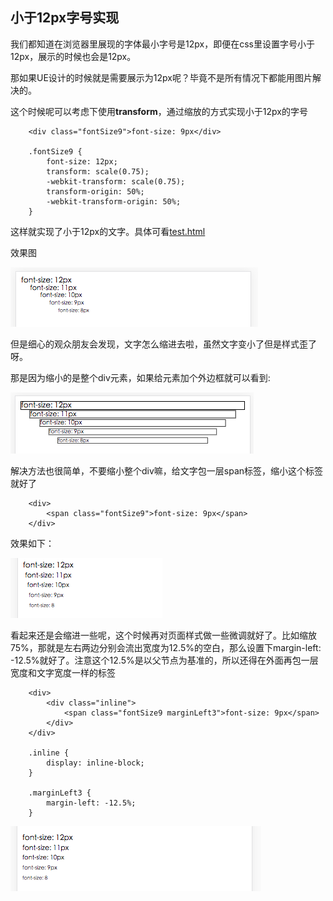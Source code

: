 ## 小于12px字号实现

我们都知道在浏览器里展现的字体最小字号是12px，即便在css里设置字号小于12px，展示的时候也会是12px。

那如果UE设计的时候就是需要展示为12px呢？毕竟不是所有情况下都能用图片解决的。

这个时候呢可以考虑下使用**transform**，通过缩放的方式实现小于12px的字号


```
    <div class="fontSize9">font-size: 9px</div>

    .fontSize9 {
        font-size: 12px;
        transform: scale(0.75);
        -webkit-transform: scale(0.75);
        transform-origin: 50%;
        -webkit-transform-origin: 50%;
    }
```

这样就实现了小于12px的文字。具体可看[test.html]()

效果图

![image](https://github.com/yukiyuki1900/workspace/blob/master/%E5%B0%8F%E4%BA%8E12px%E5%AD%97%E5%8F%B7%E5%AE%9E%E7%8E%B0/fontSize1.png)

但是细心的观众朋友会发现，文字怎么缩进去啦，虽然文字变小了但是样式歪了呀。

那是因为缩小的是整个div元素，如果给元素加个外边框就可以看到:

![image](https://github.com/yukiyuki1900/workspace/blob/master/%E5%B0%8F%E4%BA%8E12px%E5%AD%97%E5%8F%B7%E5%AE%9E%E7%8E%B0/fontSize2.png)

解决方法也很简单，不要缩小整个div嘛，给文字包一层span标签，缩小这个标签就好了

```
    <div>
        <span class="fontSize9">font-size: 9px</span>
    </div>

```

效果如下：

![image](https://github.com/yukiyuki1900/workspace/blob/master/%E5%B0%8F%E4%BA%8E12px%E5%AD%97%E5%8F%B7%E5%AE%9E%E7%8E%B0/fontSize3.png)

看起来还是会缩进一些呢，这个时候再对页面样式做一些微调就好了。比如缩放75%，那就是左右两边分别会流出宽度为12.5%的空白，那么设置下margin-left: -12.5%就好了。注意这个12.5%是以父节点为基准的，所以还得在外面再包一层宽度和文字宽度一样的标签

```
    <div>
        <div class="inline">
            <span class="fontSize9 marginLeft3">font-size: 9px</span>
        </div>
    </div>
    
    .inline {
        display: inline-block;
    }
    
    .marginLeft3 {
        margin-left: -12.5%;
    }

```

![image](https://github.com/yukiyuki1900/workspace/blob/master/%E5%B0%8F%E4%BA%8E12px%E5%AD%97%E5%8F%B7%E5%AE%9E%E7%8E%B0/fontSize4.png)


